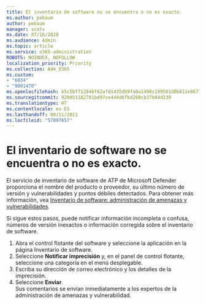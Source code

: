 ```yaml
---
title: El inventario de software no se encuentra o no es exacto.
ms.author: pebaum
author: pebaum
manager: scotv
ms.date: 07/16/2020
ms.audience: Admin
ms.topic: article
ms.service: o365-administration
ROBOTS: NOINDEX, NOFOLLOW
localization_priority: Priority
ms.collection: Adm_O365
ms.custom:
- "6034"
- "9001470"
ms.openlocfilehash: b5c5bf712846f62afd1435db9fa0a1490c199501d0b011e867103516770fcbfd
ms.sourcegitcommit: 920051182781bd97ce4d4d6fbd268cb37b84d239
ms.translationtype: HT
ms.contentlocale: es-ES
ms.lasthandoff: 08/11/2021
ms.locfileid: "57897657"
---
```

# <a name="software-inventory-is-missing-or-inaccurate"></a>El inventario de software no se encuentra o no es exacto.

El servicio de inventario de software de ATP de Microsoft Defender proporciona el nombre del producto o proveedor, su último número de versión y vulnerabilidades y puntos débiles detectados. Para obtener más información, vea [Inventario de software: administración de amenazas y vulnerabilidades](https://docs.microsoft.com/windows/security/threat-protection/microsoft-defender-atp/tvm-software-inventory).

Si sigue estos pasos, puede notificar información incompleta o confusa, números de versión inexactos o información corregida sobre el inventario de software.  

1. Abra el control flotante del software y seleccione la aplicación en la página Inventario de software.
2. Seleccione **Notificar imprecisión** y, en el panel de control flotante, seleccione una categoría en el menú desplegable.
3. Escriba su dirección de correo electrónico y los detalles de la imprecisión.
4. Seleccione **Enviar**.</br>
    Sus comentarios se envían inmediatamente a los expertos de la administración de amenazas y vulnerabilidad.